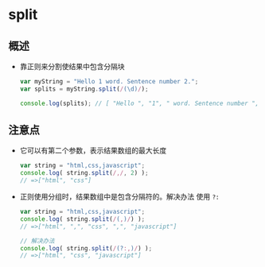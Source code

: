 # split

## 概述

  - 靠正则来分割使结果中包含分隔块

    ```javascript
    var myString = "Hello 1 word. Sentence number 2.";
    var splits = myString.split(/(\d)/);

    console.log(splits); // [ "Hello ", "1", " word. Sentence number ", "2", "." ]
    ```

## 注意点

  - 它可以有第二个参数，表示结果数组的最大长度

    ```javascript
    var string = "html,css,javascript";
    console.log( string.split(/,/, 2) );
    // =>["html", "css"]
    ```

  - 正则使用分组时，结果数组中是包含分隔符的。解决办法 使用 `?:`

    ```javascript
    var string = "html,css,javascript";
    console.log( string.split(/(,)/) );
    // =>["html", ",", "css", ",", "javascript"]

    // 解决办法
    console.log( string.split(/(?:,)/) );
    // =>["html", "css", "javascript"]
    ```
